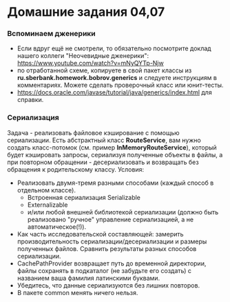 # Домашние задания 04,07
### Вспоминаем дженерики
- Если вдруг ещё не смотрели, то обязательно посмотрите доклад нашего коллеги "Неочевидные дженерики": 
https://www.youtube.com/watch?v=mNyQYTp-Njw
- по отработанной схеме, копируете в свой пакет классы из **ru.sberbank.homework.bobrov.generics** 
и следуете инструкциям в комментариях. Можете сделать проверочный класс или юнит-тесты.
- https://docs.oracle.com/javase/tutorial/java/generics/index.html для справки.
### Сериализация
Задача - реализовать файловое кэширование с помощью сериализации. Есть абстрактный класс **RouteService**, вам нужно 
создать класс-потомок (см. пример **InMemoryRouteService**), который будет кэшировать запросы, сериализуя полученные объекты в файлы,
а при повторном обращении - десериализовать и возвращать без обращения к родительскому классу. Условия:
- Реализовать двумя-тремя разными способами (каждый способ в отдельном классе).
   - Встроенная сериализация Serializable
   - Externalizable
   - и/или любой внешней библиотекой сериализации (должно быть реализовано "ручное" управление сериализацией, а не автоматическое(!)).
- Как часть исследовательской составляющей: замерить производительность сериализации/десериализации и размеры полученных файлов. Сравнить результаты разных способов сериализации.
- CachePathProvider возвращает путь до временной директории, файлы сохранять в подкаталог (не забудьте его создать) с названием  ваша фамилия латинскими буквами. 
- Убедитесь, что данные сериализуются без лишних повторов. 
- В пакете common менять ничего нельзя. 

